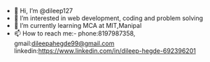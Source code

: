 - 👋 Hi, I’m @dileep127
- 👀 I’m interested in web development, coding and problem solving
- 🌱 I’m currently learning MCA at MIT,Manipal
- 📫 How to reach me:- phone:8197987358,
gmail:dileepahegde99@gmail.com
linkedin:https://www.linkedin.com/in/dileep-hegde-692396201

<!---
dileep127/dileep127 is a ✨ special ✨ repository because its `README.md` (this file) appears on your GitHub profile.
You can click the Preview link to take a look at your changes.
--->
